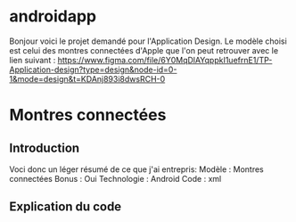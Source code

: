 # androidapp

Bonjour voici le projet demandé pour l'Application Design.
Le modèle choisi est celui des montres connectées d'Apple que l'on peut retrouver avec le lien suivant :
https://www.figma.com/file/6Y0MqDlAYqppkI1uefrnE1/TP-Application-design?type=design&node-id=0-1&mode=design&t=KDAnj893i8dwsRCH-0

# Montres connectées
## Introduction
Voci donc un léger résumé de ce que j'ai entrepris:
Modèle :        Montres connectées
Bonus :         Oui
Technologie :   Android
Code :          xml

## Explication du code



